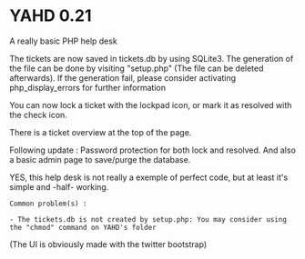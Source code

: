 YAHD 0.21
====

A really basic PHP help desk

The tickets are now saved in tickets.db by using SQLite3. The generation of the file can be done by visiting "setup.php" (The file can be deleted afterwards). If the generation fail, please consider activating php_display_errors for further information

You can now lock a ticket with the lockpad icon, or mark it as resolved with the check icon.

There is a ticket overview at the top of the page.

Following update : Password protection for both lock and resolved. And also a basic admin page to save/purge the database.

YES, this help desk is not really a exemple of perfect code, but at least it's simple and -half- working.

	Common problem(s) :

	- The tickets.db is not created by setup.php: You may consider using the "chmod" command on YAHD's folder

(The UI is obviously made with the twitter bootstrap)
